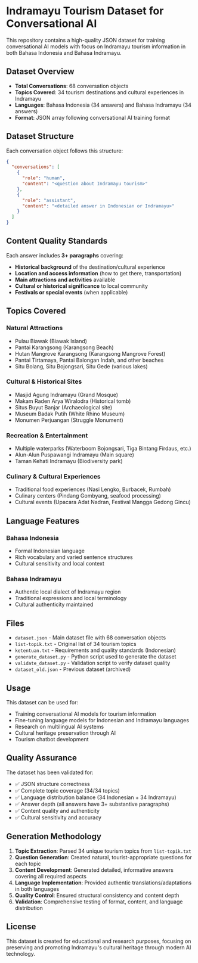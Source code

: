 # Indramayu Tourism Dataset for Conversational AI

This repository contains a high-quality JSON dataset for training conversational AI models with focus on Indramayu tourism information in both Bahasa Indonesia and Bahasa Indramayu.

## Dataset Overview

- **Total Conversations**: 68 conversation objects
- **Topics Covered**: 34 tourism destinations and cultural experiences in Indramayu
- **Languages**: Bahasa Indonesia (34 answers) and Bahasa Indramayu (34 answers)
- **Format**: JSON array following conversational AI training format

## Dataset Structure

Each conversation object follows this structure:
```json
{
  "conversations": [
    {
      "role": "human",
      "content": "<question about Indramayu tourism>"
    },
    {
      "role": "assistant", 
      "content": "<detailed answer in Indonesian or Indramayu>"
    }
  ]
}
```

## Content Quality Standards

Each answer includes **3+ paragraphs** covering:
- **Historical background** of the destination/cultural experience
- **Location and access information** (how to get there, transportation)
- **Main attractions and activities** available
- **Cultural or historical significance** to local community
- **Festivals or special events** (when applicable)

## Topics Covered

### Natural Attractions
- Pulau Biawak (Biawak Island)
- Pantai Karangsong (Karangsong Beach)
- Hutan Mangrove Karangsong (Karangsong Mangrove Forest)
- Pantai Tirtamaya, Pantai Balongan Indah, and other beaches
- Situ Bolang, Situ Bojongsari, Situ Gede (various lakes)

### Cultural & Historical Sites
- Masjid Agung Indramayu (Grand Mosque)
- Makam Raden Arya Wiralodra (Historical tomb)
- Situs Buyut Banjar (Archaeological site)
- Museum Badak Putih (White Rhino Museum)
- Monumen Perjuangan (Struggle Monument)

### Recreation & Entertainment
- Multiple waterparks (Waterboom Bojongsari, Tiga Bintang Firdaus, etc.)
- Alun-Alun Puspawangi Indramayu (Main square)
- Taman Kehati Indramayu (Biodiversity park)

### Culinary & Cultural Experiences
- Traditional food experiences (Nasi Lengko, Burbacek, Rumbah)
- Culinary centers (Pindang Gombyang, seafood processing)
- Cultural events (Upacara Adat Nadran, Festival Mangga Gedong Gincu)

## Language Features

### Bahasa Indonesia
- Formal Indonesian language
- Rich vocabulary and varied sentence structures
- Cultural sensitivity and local context

### Bahasa Indramayu  
- Authentic local dialect of Indramayu region
- Traditional expressions and local terminology
- Cultural authenticity maintained

## Files

- `dataset.json` - Main dataset file with 68 conversation objects
- `list-topik.txt` - Original list of 34 tourism topics
- `ketentuan.txt` - Requirements and quality standards (Indonesian)
- `generate_dataset.py` - Python script used to generate the dataset
- `validate_dataset.py` - Validation script to verify dataset quality
- `dataset_old.json` - Previous dataset (archived)

## Usage

This dataset can be used for:
- Training conversational AI models for tourism information
- Fine-tuning language models for Indonesian and Indramayu languages
- Research on multilingual AI systems
- Cultural heritage preservation through AI
- Tourism chatbot development

## Quality Assurance

The dataset has been validated for:
- ✅ JSON structure correctness
- ✅ Complete topic coverage (34/34 topics)
- ✅ Language distribution balance (34 Indonesian + 34 Indramayu)
- ✅ Answer depth (all answers have 3+ substantive paragraphs)
- ✅ Content quality and authenticity
- ✅ Cultural sensitivity and accuracy

## Generation Methodology

1. **Topic Extraction**: Parsed 34 unique tourism topics from `list-topik.txt`
2. **Question Generation**: Created natural, tourist-appropriate questions for each topic
3. **Content Development**: Generated detailed, informative answers covering all required aspects
4. **Language Implementation**: Provided authentic translations/adaptations in both languages
5. **Quality Control**: Ensured structural consistency and content depth
6. **Validation**: Comprehensive testing of format, content, and language distribution

## License

This dataset is created for educational and research purposes, focusing on preserving and promoting Indramayu's cultural heritage through modern AI technology.